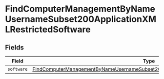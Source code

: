 # FindComputerManagementByNameUsernameSubset200ApplicationXMLRestrictedSoftware


## Fields

| Field                                                                                                                                                                                                     | Type                                                                                                                                                                                                      | Required                                                                                                                                                                                                  | Description                                                                                                                                                                                               |
| --------------------------------------------------------------------------------------------------------------------------------------------------------------------------------------------------------- | --------------------------------------------------------------------------------------------------------------------------------------------------------------------------------------------------------- | --------------------------------------------------------------------------------------------------------------------------------------------------------------------------------------------------------- | --------------------------------------------------------------------------------------------------------------------------------------------------------------------------------------------------------- |
| `software`                                                                                                                                                                                                | [FindComputerManagementByNameUsernameSubset200ApplicationXMLRestrictedSoftwareSoftware](../../models/operations/findcomputermanagementbynameusernamesubset200applicationxmlrestrictedsoftwaresoftware.md) | :heavy_minus_sign:                                                                                                                                                                                        | N/A                                                                                                                                                                                                       |